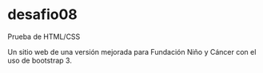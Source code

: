 # desafio08
Prueba de HTML/CSS

Un sitio web de una versión mejorada para Fundación Niño y Cáncer con el uso de bootstrap 3. 

